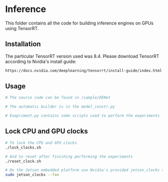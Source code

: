 # Inference

This folder contains all the code for building inference engines on GPUs using TensorRT.

## Installation

The particular TensorRT version used was 8.4. Please download TensorRT according to Nvidia's install guide:

```bash
https://docs.nvidia.com/deeplearning/tensorrt/install-guide/index.html
```

## Usage

```bash
# The source code can be found in /sample/EENet

# The automatic builder is in the model_constr.py

# Exepriment.py contains some scripts used to perform the experiments
```

## Lock CPU and GPU clocks
```bash
# To lock the CPU and GPU clocks
./lock_clocks.sh

# And to reset after finishing performing the experiments
./reset_clock.sh

# On the Jetson embedded platform use Nvidia's provided jetson_clocks script
sudo jetson_clocks --fan
```
